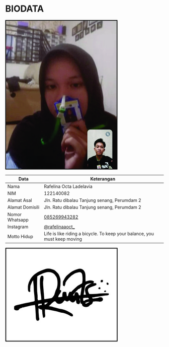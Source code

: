 # BIODATA

![Foto](082_foto.jpg)

| Data            | Keterangan |
| --------------- | ------------- |
| Nama            | Rafelina Octa Ladelavia |
| NIM             | 122140082 |
| Alamat Asal     | Jln. Ratu dibalau Tanjung senang, Perumdam 2 |
| Alamat Domisili | Jln. Ratu dibalau Tanjung senang, Perumdam 2 |
| Nomor Whatsapp  | [085269943282](https://wa.me/+6285269943282) |
| Instagram       | [@rafelinaaoct_](https://instagram.com/rafelinaaoct_) |
| Motto Hidup     | Life is like riding a bicycle. To keep your balance, you must keep moving |

![TTD](082_ttd.jpg)
